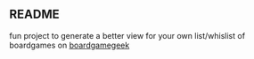 ## README

fun project to generate a better view for your own list/whislist of boardgames on [boardgamegeek](http://boardgamegeek.com/)
